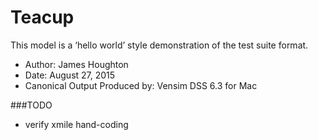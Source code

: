 Teacup
======
This model is a ‘hello world’ style demonstration of the test suite format. 

- Author: James Houghton
- Date: August 27, 2015
- Canonical Output Produced by: Vensim DSS 6.3 for Mac

###TODO

- verify xmile hand-coding
